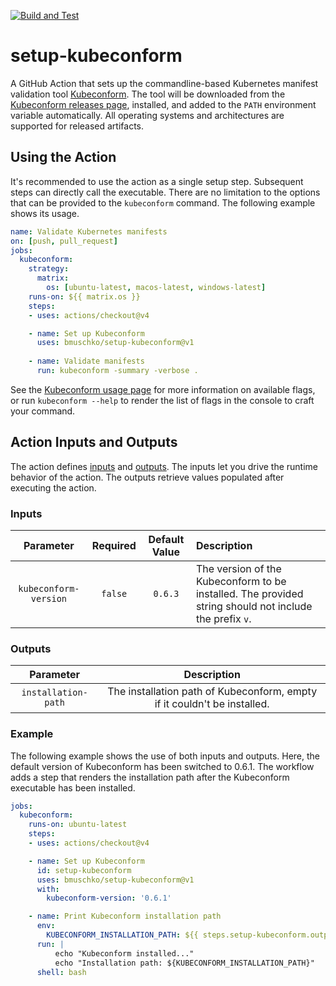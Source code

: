 [![Build and Test](https://github.com/bmuschko/setup-kubeconform/actions/workflows/build-test.yml/badge.svg)](https://github.com/bmuschko/setup-kubeconform/actions/workflows/build-test.yml)

# setup-kubeconform

A GitHub Action that sets up the commandline-based Kubernetes manifest validation tool [Kubeconform](https://github.com/yannh/kubeconform). The tool will be downloaded from the [Kubeconform releases page](https://github.com/yannh/kubeconform/releases), installed, and added to the `PATH` environment variable automatically. All operating systems and architectures are supported for released artifacts.

## Using the Action

It's recommended to use the action as a single setup step. Subsequent steps can directly call the executable. There are no limitation to the options that can be provided to the `kubeconform` command. The following example shows its usage.

```yaml
name: Validate Kubernetes manifests
on: [push, pull_request]
jobs:
  kubeconform:
    strategy:
      matrix:
        os: [ubuntu-latest, macos-latest, windows-latest]
    runs-on: ${{ matrix.os }}
    steps:
    - uses: actions/checkout@v4

    - name: Set up Kubeconform
      uses: bmuschko/setup-kubeconform@v1
    
    - name: Validate manifests
      run: kubeconform -summary -verbose .
```

See the [Kubeconform usage page](https://github.com/yannh/kubeconform#usage) for more information on available flags, or run `kubeconform --help` to render the list of flags in the console to craft your command.

## Action Inputs and Outputs

The action defines [inputs](https://docs.github.com/en/actions/creating-actions/metadata-syntax-for-github-actions#inputs) and [outputs](https://docs.github.com/en/actions/creating-actions/metadata-syntax-for-github-actions#outputs-for-docker-container-and-javascript-actions). The inputs let you drive the runtime behavior of the action. The outputs retrieve values populated after executing the action.

### Inputs

|Parameter|Required|Default Value|Description|
|:--:|:--:|:--:|:--|
|`kubeconform-version`|`false`|`0.6.3`|The version of the Kubeconform to be installed. The provided string should not include the prefix `v`.|

### Outputs

|Parameter|Description|
|:--:|:--:|
|`installation-path`|The installation path of Kubeconform, empty if it couldn't be installed.|

### Example

The following example shows the use of both inputs and outputs. Here, the default version of Kubeconform has been switched to 0.6.1. The workflow adds a step that renders the installation path after the Kubeconform executable has been installed.

```yaml
jobs:
  kubeconform:
    runs-on: ubuntu-latest
    steps:
    - uses: actions/checkout@v4

    - name: Set up Kubeconform
      id: setup-kubeconform
      uses: bmuschko/setup-kubeconform@v1
      with:
        kubeconform-version: '0.6.1'

    - name: Print Kubeconform installation path
      env:
        KUBECONFORM_INSTALLATION_PATH: ${{ steps.setup-kubeconform.outputs.installation-path }}
      run: |
          echo "Kubeconform installed..."
          echo "Installation path: ${KUBECONFORM_INSTALLATION_PATH}"
      shell: bash
```
